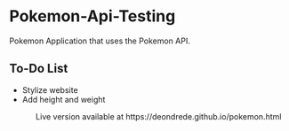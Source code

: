 # Pokemon-Api-Testing
Pokemon Application that uses the Pokemon API.
## To-Do List
<ul>
  <li>Stylize website</li>
  <li>Add height and weight</li>
<ul>
<p>Live version available at https://deondrede.github.io/pokemon.html</p>
